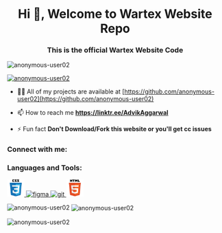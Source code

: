 
<h1 align="center">Hi 👋, Welcome to Wartex Website Repo</h1>
<h3 align="center">This is the official Wartex Website Code</h3>

<p align="left"> <img src="https://komarev.com/ghpvc/?username=anonymous-user02&label=Profile%20views&color=0e75b6&style=flat" alt="anonymous-user02" /> </p>

<p align="left"> <a href="https://github.com/ryo-ma/github-profile-trophy"><img src="https://github-profile-trophy.vercel.app/?username=anonymous-user02" alt="anonymous-user02" /></a> </p>

- 👨‍💻 All of my projects are available at [https://github.com/anonymous-user02](https://github.com/anonymous-user02)

- 📫 How to reach me **https://linktr.ee/AdvikAggarwal**

- ⚡ Fun fact **Don't Download/Fork this website or you'll get cc issues**

<h3 align="left">Connect with me:</h3>
<p align="left">
</p>

<h3 align="left">Languages and Tools:</h3>
<p align="left"> <a href="https://www.w3schools.com/css/" target="_blank" rel="noreferrer"> <img src="https://raw.githubusercontent.com/devicons/devicon/master/icons/css3/css3-original-wordmark.svg" alt="css3" width="40" height="40"/> </a> <a href="https://www.figma.com/" target="_blank" rel="noreferrer"> <img src="https://www.vectorlogo.zone/logos/figma/figma-icon.svg" alt="figma" width="40" height="40"/> </a> <a href="https://git-scm.com/" target="_blank" rel="noreferrer"> <img src="https://www.vectorlogo.zone/logos/git-scm/git-scm-icon.svg" alt="git" width="40" height="40"/> </a> <a href="https://www.w3.org/html/" target="_blank" rel="noreferrer"> <img src="https://raw.githubusercontent.com/devicons/devicon/master/icons/html5/html5-original-wordmark.svg" alt="html5" width="40" height="40"/> </a> <a href="https://developer.mozilla.org/en-US/docs/Web/JavaScript" target="_blank" rel="noreferrer">   </a> </p>

<p><img align="left" src="https://github-readme-stats.vercel.app/api/top-langs?username=anonymous-user02&show_icons=true&locale=en&layout=compact" alt="anonymous-user02" /></p>

<p>&nbsp;<img align="center" src="https://github-readme-stats.vercel.app/api?username=anonymous-user02&show_icons=true&locale=en" alt="anonymous-user02" /></p>

<p><img align="center" src="https://github-readme-streak-stats.herokuapp.com/?user=anonymous-user02&theme=dark" alt="anonymous-user02" /></p>
